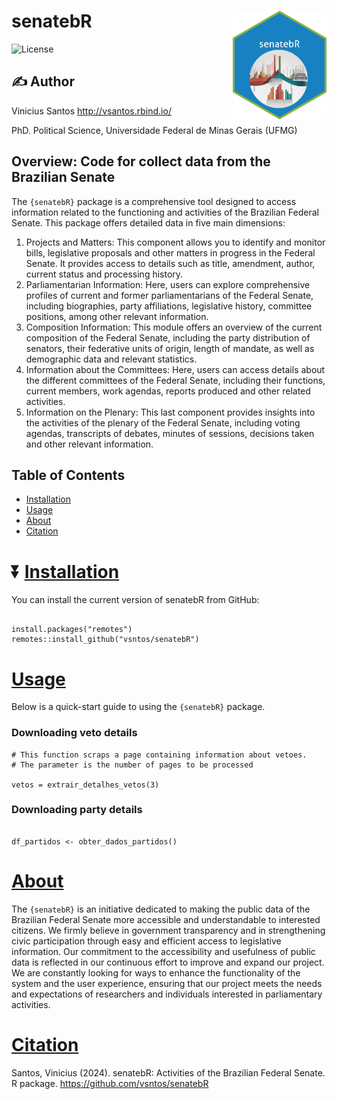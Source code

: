 
# senatebR <img src="inst/figures/img.png" align="right" width="150"/> 

![License](https://img.shields.io/badge/license-MIT-blueviolet.svg?style=flat)

## :writing_hand: Author

Vinicius Santos <http://vsantos.rbind.io/>

PhD. Political Science, Universidade Federal de Minas Gerais (UFMG)

## Overview: Code for collect data from the Brazilian Senate

The `{senatebR}` package is a comprehensive tool designed to access information related to the functioning and activities of the Brazilian Federal Senate. This package offers detailed data in five main dimensions:

1.  Projects and Matters: This component allows you to identify and monitor bills, legislative proposals and other matters in progress in the Federal Senate. It provides access to details such as title, amendment, author, current status and processing history.
2.  Parliamentarian Information: Here, users can explore comprehensive profiles of current and former parliamentarians of the Federal Senate, including biographies, party affiliations, legislative history, committee positions, among other relevant information.
3.  Composition Information: This module offers an overview of the current composition of the Federal Senate, including the party distribution of senators, their federative units of origin, length of mandate, as well as demographic data and relevant statistics.
4.  Information about the Committees: Here, users can access details about the different committees of the Federal Senate, including their functions, current members, work agendas, reports produced and other related activities.
5.  Information on the Plenary: This last component provides insights into the activities of the plenary of the Federal Senate, including voting agendas, transcripts of debates, minutes of sessions, decisions taken and other relevant information.

## Table of Contents

- [Installation](#installation)
- [Usage](#usage)
- [About](#about)
- [Citation](#Citation)

# :arrow_double_down: [Installation](#installation)

You can install the current version of senatebR from GitHub:

```{r, eval = FALSE}

install.packages("remotes")
remotes::install_github("vsntos/senatebR")

```
# [Usage](#usage)

Below is a quick-start guide to using the `{senatebR}` package.

### Downloading veto details 

```{r, eval=FALSE}
# This function scraps a page containing information about vetoes.
# The parameter is the number of pages to be processed

vetos = extrair_detalhes_vetos(3)

```

### Downloading party details 

```{r, eval=FALSE}

df_partidos <- obter_dados_partidos()

```

# [About](#about)

The `{senatebR}` is an initiative dedicated to making the public data of the Brazilian Federal Senate more accessible and understandable to interested citizens. We firmly believe in government transparency and in strengthening civic participation through easy and efficient access to legislative information. Our commitment to the accessibility and usefulness of public data is reflected in our continuous effort to improve and expand our project. We are constantly looking for ways to enhance the functionality of the system and the user experience, ensuring that our project meets the needs and expectations of researchers and individuals interested in parliamentary activities.

# [Citation](#Citation)

Santos, Vinicius (2024). senatebR: Activities of the Brazilian Federal Senate. R package. https://github.com/vsntos/senatebR
